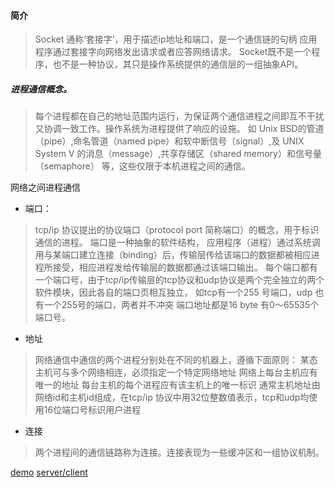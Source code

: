 #### 简介
> Socket 通称‘套接字’，用于描述ip地址和端口，是一个通信链的句柄
应用程序通过套接字向网络发出请求或者应答网络请求。
Socket既不是一个程序，也不是一种协议，其只是操作系统提供的通信层的一组抽象API。

##### 进程通信概念。

> 每个进程都在自己的地址范围内运行，为保证两个通信进程之间即互不干扰又协调一致工作。操作系统为进程提供了响应的设施。
如 Unix BSD的管道（pipe）,命名管道（named pipe）和软中断信号（signal）,及 UNIX System V 的消息（message）,共享存储区（shared memory）和信号量（semaphore） 等，这些仅限于本机进程之间的通信。

网络之间进程通信
- 端口：
> tcp/ip 协议提出的协议端口（protocol port 简称端口）的概念，用于标识通信的进程。
端口是一种抽象的软件结构， 应用程序（进程）通过系统调用与某端口建立连接（binding）后，传输层传给该端口的数据都被相应进程所接受，相应进程发给传输层的数据都通过该端口输出。
每个端口都有一个端口号，由于tcp/ip传输层的tcp协议和udp协议是两个完全独立的两个软件模块，因此各自的端口页相互独立，
如tcp有一个255 号端口，udp 也有一个255号的端口，两者并不冲突
端口地址都是16 byte 有0～65535个端口号。

- 地址
> 网络通信中通信的两个进程分别处在不同的机器上，遵循下面原则：
某态主机可与多个网络相连，必须指定一个特定网络地址
网络上每台主机应有唯一的地址
每台主机的每个进程应有该主机上的唯一标识
通常主机地址由网络id和主机id组成，在tcp/ip 协议中用32位整数值表示，tcp和udp均使用16位端口号标识用户进程

- 连接
> 两个进程间的通信链路称为连接。连接表现为一些缓冲区和一组协议机制。

[demo](./code/streamSocket.php)
[server/client](./code/Socketdemo)

